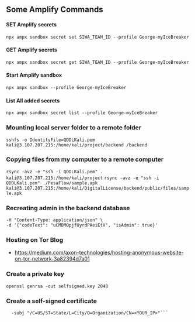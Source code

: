 ## Some Amplify Commands
#### SET Amplify secrets
```npx ampx sandbox secret set SIWA_TEAM_ID --profile George-myIceBreaker```

#### GET Amplify secrets
```npx ampx sandbox secret get SIWA_TEAM_ID --profile George-myIceBreaker```

#### Start Amplify sandbox
```npx ampx sandbox --profile George-myIceBreaker```

#### List All added secrets
```npx ampx sandbox secret list --profile George-myIceBreaker```

### Mounting local server folder to a remote folder
```sshfs -o IdentityFile=QDDLKali.pem kali@3.107.207.215:/home/kali/project/backend /backend```

### Copying files from my computer to a remote computer
```rsync -avz -e "ssh -i QDDLKali.pem" . kali@3.107.207.215:/home/kali/project```
```rsync -avz -e "ssh -i QDDLKali.pem" ./PesaFlow/sample.apk kali@3.107.207.215:/home/kali/DigitalLicense/backend/public/files/sample.apk```

### Recreating admin in the backend database
```curl -X POST http://127.0.0.1:3000/api/codes \
-H "Content-Type: application/json" \
-d '{"codeText": "uCMDMOpjfUyrdPAeiEtV", "isAdmin": true}'
```

### Hosting on Tor Blog
- https://medium.com/axon-technologies/hosting-anonymous-website-on-tor-network-3a82394d7a01

### Create a private key
```openssl genrsa -out selfsigned.key 2048```

### Create a self-signed certificate
```openssl req -new -x509 -key selfsigned.key -out selfsigned.crt -days 365 \
  -subj "/C=US/ST=State/L=City/O=Organization/CN=<YOUR_IP>"```
